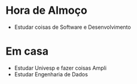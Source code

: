 # Hora de Almoço

- Estudar coisas de Software e Desenvolvimento

# Em casa

- Estudar Univesp e fazer coisas Ampli
- Estudar Engenharia de Dados